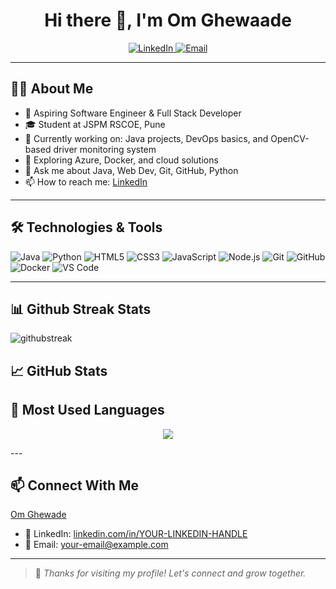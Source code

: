 <h1 align="center">Hi there 👋, I'm Om Ghewaade</h1>

<p align="center">
  <a href="https://www.linkedin.com/in/YOUR-LINKEDIN-HANDLE/" target="_blank">
    <img src="https://img.shields.io/badge/LinkedIn-Connect-blue?style=for-the-badge&logo=linkedin" alt="LinkedIn">
  </a>
  <a href="mailto:your-email@example.com">
    <img src="https://img.shields.io/badge/Email-Contact-red?style=for-the-badge&logo=gmail" alt="Email">
  </a>
</p>

---

## 👨‍💻 About Me

- 💼 Aspiring Software Engineer & Full Stack Developer  
- 🎓 Student at JSPM RSCOE, Pune  
- 🔭 Currently working on: Java projects, DevOps basics, and OpenCV-based driver monitoring system  
- 🌱 Exploring Azure, Docker, and cloud solutions  
- 💬 Ask me about Java, Web Dev, Git, GitHub, Python  
- 📫 How to reach me: [LinkedIn](https://www.linkedin.com/in/YOUR-LINKEDIN-HANDLE/)

---

## 🛠️ Technologies & Tools

![Java](https://img.shields.io/badge/Java-007396?style=for-the-badge&logo=java)
![Python](https://img.shields.io/badge/Python-3776AB?style=for-the-badge&logo=python)
![HTML5](https://img.shields.io/badge/HTML5-E34F26?style=for-the-badge&logo=html5)
![CSS3](https://img.shields.io/badge/CSS3-1572B6?style=for-the-badge&logo=css3)
![JavaScript](https://img.shields.io/badge/JavaScript-F7DF1E?style=for-the-badge&logo=javascript)
![Node.js](https://img.shields.io/badge/Node.js-339933?style=for-the-badge&logo=node-dot-js)
![Git](https://img.shields.io/badge/Git-F05032?style=for-the-badge&logo=git)
![GitHub](https://img.shields.io/badge/GitHub-181717?style=for-the-badge&logo=github)
![Docker](https://img.shields.io/badge/Docker-2496ED?style=for-the-badge&logo=docker)
![VS Code](https://img.shields.io/badge/VS_Code-007ACC?style=for-the-badge&logo=visual-studio-code)

---

## 📊 Github Streak Stats 

![githubstreak](https://streak-stats.demolab.com?user=omghewade&theme=highcontrast&border_radius=5.4)


## 📈 GitHub Stats

## 👀 Most Used Languages

<p align="center">
  <img src="https://github-readme-stats.vercel.app/api/top-langs/?username=omghewade&layout=compact" />
</p>
---

## 📫 Connect With Me
 <div class="badge-base LI-profile-badge" data-locale="en_US" data-size="medium" data-theme="dark" data-type="VERTICAL" data-vanity="om-ghewade-193a94249" data-version="v1"><a class="badge-base__link LI-simple-link" href="https://in.linkedin.com/in/om-ghewade-193a94249?trk=profile-badge">Om Ghewade</a></div>
              

- 💼 LinkedIn: [linkedin.com/in/YOUR-LINKEDIN-HANDLE](https://www.linkedin.com/in/YOUR-LINKEDIN-HANDLE/)
- 📧 Email: your-email@example.com

---

> 🚀 *Thanks for visiting my profile! Let's connect and grow together.*

